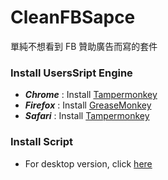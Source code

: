 # CleanFBSapce

單純不想看到 FB 贊助廣告而寫的套件

### Install UsersSript Engine

- **_Chrome_** : Install [Tampermonkey](https://chrome.google.com/webstore/detail/tampermonkey/dhdgffkkebhmkfjojejmpbldmpobfkfo)
- **_Firefox_** : Install [GreaseMonkey](https://addons.mozilla.org/en-US/firefox/addon/greasemonkey/)
- **_Safari_** : Install [Tampermonkey](https://safari.tampermonkey.net/tampermonkey.safariextz)

### Install Script

- For desktop version, click [here](https://github.com/chgc/CleanFBSapce/raw/master/src/cleanFb.user.js)

